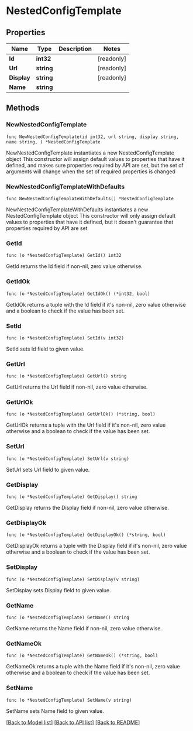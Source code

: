 # NestedConfigTemplate

## Properties

Name | Type | Description | Notes
------------ | ------------- | ------------- | -------------
**Id** | **int32** |  | [readonly] 
**Url** | **string** |  | [readonly] 
**Display** | **string** |  | [readonly] 
**Name** | **string** |  | 

## Methods

### NewNestedConfigTemplate

`func NewNestedConfigTemplate(id int32, url string, display string, name string, ) *NestedConfigTemplate`

NewNestedConfigTemplate instantiates a new NestedConfigTemplate object
This constructor will assign default values to properties that have it defined,
and makes sure properties required by API are set, but the set of arguments
will change when the set of required properties is changed

### NewNestedConfigTemplateWithDefaults

`func NewNestedConfigTemplateWithDefaults() *NestedConfigTemplate`

NewNestedConfigTemplateWithDefaults instantiates a new NestedConfigTemplate object
This constructor will only assign default values to properties that have it defined,
but it doesn't guarantee that properties required by API are set

### GetId

`func (o *NestedConfigTemplate) GetId() int32`

GetId returns the Id field if non-nil, zero value otherwise.

### GetIdOk

`func (o *NestedConfigTemplate) GetIdOk() (*int32, bool)`

GetIdOk returns a tuple with the Id field if it's non-nil, zero value otherwise
and a boolean to check if the value has been set.

### SetId

`func (o *NestedConfigTemplate) SetId(v int32)`

SetId sets Id field to given value.


### GetUrl

`func (o *NestedConfigTemplate) GetUrl() string`

GetUrl returns the Url field if non-nil, zero value otherwise.

### GetUrlOk

`func (o *NestedConfigTemplate) GetUrlOk() (*string, bool)`

GetUrlOk returns a tuple with the Url field if it's non-nil, zero value otherwise
and a boolean to check if the value has been set.

### SetUrl

`func (o *NestedConfigTemplate) SetUrl(v string)`

SetUrl sets Url field to given value.


### GetDisplay

`func (o *NestedConfigTemplate) GetDisplay() string`

GetDisplay returns the Display field if non-nil, zero value otherwise.

### GetDisplayOk

`func (o *NestedConfigTemplate) GetDisplayOk() (*string, bool)`

GetDisplayOk returns a tuple with the Display field if it's non-nil, zero value otherwise
and a boolean to check if the value has been set.

### SetDisplay

`func (o *NestedConfigTemplate) SetDisplay(v string)`

SetDisplay sets Display field to given value.


### GetName

`func (o *NestedConfigTemplate) GetName() string`

GetName returns the Name field if non-nil, zero value otherwise.

### GetNameOk

`func (o *NestedConfigTemplate) GetNameOk() (*string, bool)`

GetNameOk returns a tuple with the Name field if it's non-nil, zero value otherwise
and a boolean to check if the value has been set.

### SetName

`func (o *NestedConfigTemplate) SetName(v string)`

SetName sets Name field to given value.



[[Back to Model list]](../README.md#documentation-for-models) [[Back to API list]](../README.md#documentation-for-api-endpoints) [[Back to README]](../README.md)


